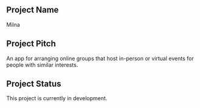 ## Project Name 
Milna

## Project Pitch
An app for arranging online groups that host in-person or virtual events for people with similar interests.

## Project Status
This project is currently in development. 
